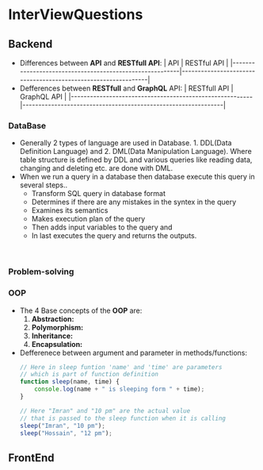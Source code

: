 # InterViewQuestions
## Backend
- Differences between **API** and **RESTfull API**:
  |                         API                             |                          RESTful API                          |
  |---------------------------------------------------------|---------------------------------------------------------------|
- Defferences between **RESTfull** and **GraphQL** API:
  |                         RESTfull API                    |                          GraphQL API                          |
  |---------------------------------------------------------|---------------------------------------------------------------|
### DataBase
- Generally 2 types of language are used in Database. 1. DDL(Data Definition Language) and 2. DML(Data Manipulation Language).
  Where table structure is defined by DDL and various queries like reading data, changing and deleting etc. are done with DML.
- When we run a query in a database then database execute this query in several steps.. 
  - Transform SQL query in database format
  - Determines if there are any mistakes in the syntex in the query
  - Examines its semantics
  - Makes execution plan of the query
  - Then adds input variables to the query and
  - In last executes the query and returns the outputs.
<br>

### Problem-solving
### OOP
- The 4 Base concepts of the **OOP** are:
  1. **Abstraction:**
  2. **Polymorphism:**
  3. **Inheritance:**
  4. **Encapsulation:**
- Defferenece between argument and parameter in methods/functions:
  ```js
  // Here in sleep funtion 'name' and 'time' are parameters
  // which is part of function definition
  function sleep(name, time) {
      console.log(name + " is sleeping form " + time);
  }

  // Here "Imran" and "10 pm" are the actual value
  // that is passed to the sleep function when it is calling
  sleep("Imran", "10 pm");
  sleep("Hossain", "12 pm");
  ```
## FrontEnd
